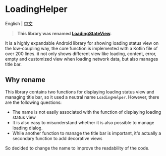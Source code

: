 # LoadingHelper

English | [中文](README_CN.md)

>**This library was renamed [LoadingStateView](https://github.com/DylanCaiCoding/LoadingStateView).**

It is a highly expandable Android library for showing loading status view on the low-coupling way, the core function is implemented with a Kotlin file of over 200 lines. it not only shows different view like loading, content, error, empty and customized view when loading network data, but also manages title bar.

## Why rename

This library contains two functions for displaying loading status view and managing title bar, so it used a neutral name `LoadingHelper`. However, there are the following questions: 

- The name is not easily associated with the function of displaying loading status view
- It is also easy to misunderstand whether it is also possible to manage loading dialog. 
- While another function to manage the title bar is important, it's actually a secondary function to add decorative views

So decided to change the name to improve the readability of the code.
